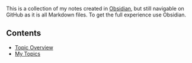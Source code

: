 This is a collection of my notes created in [Obsidian](https://obsidian.md/), but still navigable on GitHub as it is all Markdown files. To get the full experience use Obsidian.

## Contents
- [Topic Overview](Topic%20Overview.md)
- [My Topics](My%20Topics.md)